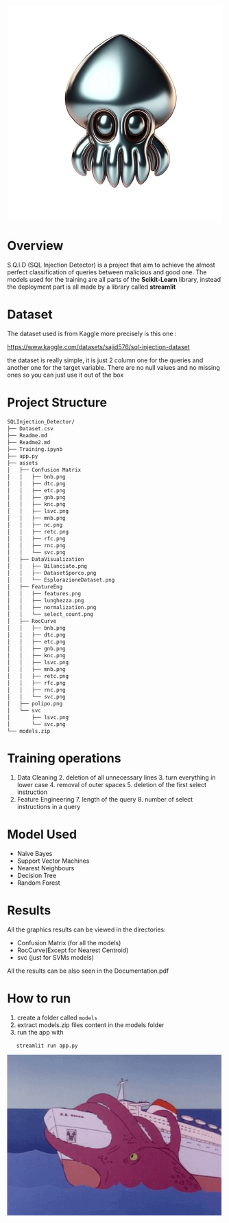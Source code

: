 

<p align="center">
   <img src="assets/polipo.png">
</p>


# Overview

S.Q.l.D (SQL Injection Detector) is a project that aim to achieve the almost perfect 
classification of queries between malicious and good one.
The models used for the training are all parts of the **Scikit-Learn** library, instead the deployment part is all made by
a library called **streamlit**

# Dataset

The dataset used is from Kaggle more precisely is this one :

https://www.kaggle.com/datasets/sajid576/sql-injection-dataset

the dataset is really simple, it is just 2 column one for the queries and another one
for the target variable. There are no null values and no missing ones so you can just use it out of the box


# Project Structure 
```
SQLInjection_Detector/
├── Dataset.csv
├── Readme.md
├── Readme2.md
├── Training.ipynb
├── app.py
├── assets
│   ├── Confusion Matrix
│   │   ├── bnb.png
│   │   ├── dtc.png
│   │   ├── etc.png
│   │   ├── gnb.png
│   │   ├── knc.png
│   │   ├── lsvc.png
│   │   ├── mnb.png
│   │   ├── nc.png
│   │   ├── retc.png
│   │   ├── rfc.png
│   │   ├── rnc.png
│   │   └── svc.png
│   ├── DataVisualization
│   │   ├── Bilanciato.png
│   │   ├── DatasetSporco.png
│   │   └── EsplorazioneDataset.png
│   ├── FeatureEng
│   │   ├── features.png
│   │   ├── lunghezza.png
│   │   ├── normalization.png
│   │   └── select_count.png
│   ├── RocCurve
│   │   ├── bnb.png
│   │   ├── dtc.png
│   │   ├── etc.png
│   │   ├── gnb.png
│   │   ├── knc.png
│   │   ├── lsvc.png
│   │   ├── mnb.png
│   │   ├── retc.png
│   │   ├── rfc.png
│   │   ├── rnc.png
│   │   └── svc.png
│   ├── polipo.png
│   └── svc
│       ├── lsvc.png
│       └── svc.png
└── models.zip

```

# Training operations

1. Data Cleaning
   2. deletion of all unnecessary lines
   3. turn everything in lower case
   4. removal of outer spaces
   5. deletion of the first select instruction
6. Feature Engineering
   7. length of the query
   8. number of select instructions in a query

# Model Used

- Naive Bayes
- Support Vector Machines
- Nearest Neighbours
- Decision Tree
- Random Forest

# Results

All the graphics results can be viewed in the directories:
- Confusion Matrix (for all the models)
- RocCurve(Except for Nearest Centroid)
- svc (just for SVMs models)

All the results can be also seen in the Documentation.pdf


# How to run 

1. create a folder called `models`
2. extract models.zip files content in the models folder
3. run the app with
```bash
   streamlit run app.py
```   

![polipo.gif](assets%2Fpolipo.gif)
